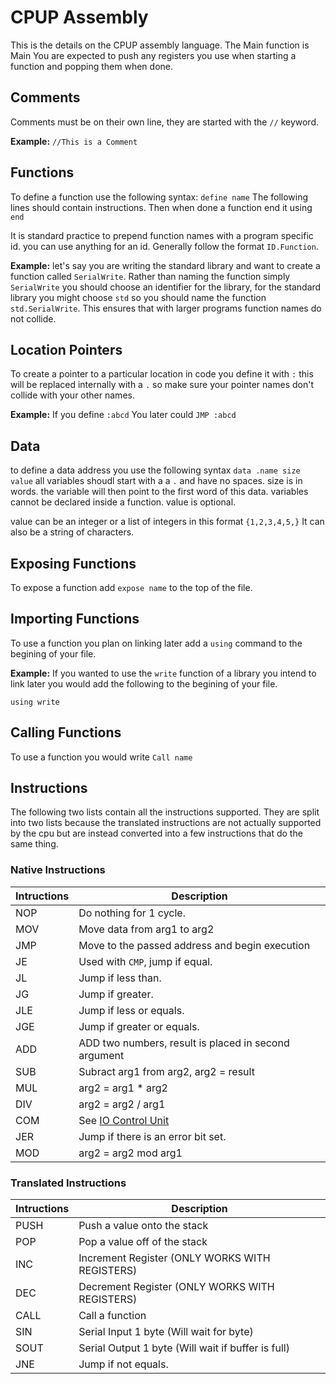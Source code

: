 # CPUP Assembly

This is the details on the CPUP assembly language.
The Main function is Main
You are expected to push any registers you use when starting a function and popping them when done.

## Comments

Comments must be on their own line, they are started with the `//` keyword.

**Example:**
`//This is a Comment`

## Functions

To define a function use the following syntax:
`define name`
The following lines should contain instructions.
Then when done a function end it using
`end`

It is standard practice to prepend function names with a program specific id. you can use anything for an id. Generally follow the format `ID.Function`.

**Example:**
let's say you are writing the standard library and want to create a function called `SerialWrite`. Rather than naming the function simply `SerialWrite` you should choose an identifier for the library, for the standard library you might choose `std` so you should name the function `std.SerialWrite`. This ensures that with larger programs function names do not collide.

## Location Pointers

To create a pointer to a particular location in code you define it with `:` this will be replaced internally with a `.` so make sure your pointer names don't collide with your other names.

**Example:**
If you define
`:abcd`
You later could
`JMP :abcd`
## Data
to define a data address you use the following syntax
`data .name size  value`
all variables shoudl start with a a `.` and have no spaces. size is in words. the variable will then point to the first word of this data.
variables cannot be declared inside a function. value is optional.

value can be an integer or a list of integers in this format
`{1,2,3,4,5,}`
It can also be a string of characters.

## Exposing Functions

To expose a function add `expose name` to the top of the file.

## Importing Functions

To use a function you plan on linking later add a `using` command to the begining of your file. 

**Example:**
If you wanted to use the `write` function of a library you intend to link later you would add the following to the begining of your file.

`using write`

## Calling Functions

To use a function you would write `Call name`

## Instructions

The following two lists contain all the instructions supported. They are split into two lists because the translated instructions are not actually supported by the cpu but are instead converted into a few instructions that do the same thing.

### Native Instructions

Intructions | Description
----------- | -----------
NOP | Do nothing for 1 cycle.
MOV | Move data from arg1 to arg2
JMP | Move to the passed address and begin execution
JE | Used with `CMP`, jump if equal.
JL | Jump if less than.
JG | Jump if greater.
JLE | Jump if less or equals.
JGE | Jump if greater or equals.
ADD | ADD two numbers, result is placed in second argument
SUB | Subract arg1 from arg2, arg2 = result
MUL | arg2 = arg1 * arg2
DIV | arg2 = arg2 / arg1
COM | See [IO Control Unit](https://github.com/JoshuaBowerman/CPUP/blob/main/io.md)
JER | Jump if there is an error bit set.
MOD | arg2 = arg2 mod arg1

### Translated Instructions

Intructions | Description
----------- | -----------
PUSH | Push a value onto the stack
POP | Pop a value off of the stack
INC | Increment Register (ONLY WORKS WITH REGISTERS)
DEC | Decrement Register (ONLY WORKS WITH REGISTERS)
CALL | Call a function
SIN | Serial Input 1 byte (Will wait for byte)
SOUT | Serial Output 1 byte (Will wait if buffer is full)
JNE | Jump if not equals.